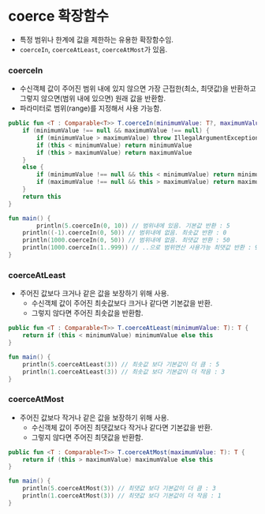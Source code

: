 # coerce 확장함수
- 특정 범위나 한계에 값을 제한하는 유용한 확장함수임.
- `coerceIn`, `coerceAtLeast`, `coerceAtMost`가 있음.

### coerceIn

- 수신객체 값이 주어진 범위 내에 있지 않으면 가장 근접한(최소, 최댓값)을 반환하고 그렇지 않으면(범위 내에 있으면) 원래 값을 반환함.
- 파라미터로 범위(range)를 지정해서 사용 가능함.

```kotlin
public fun <T : Comparable<T>> T.coerceIn(minimumValue: T?, maximumValue: T?): T {
    if (minimumValue !== null && maximumValue !== null) {
        if (minimumValue > maximumValue) throw IllegalArgumentException("Cannot coerce value to an empty range: maximum $maximumValue is less than minimum $minimumValue.")
        if (this < minimumValue) return minimumValue
        if (this > maximumValue) return maximumValue
    }
    else {
        if (minimumValue !== null && this < minimumValue) return minimumValue
        if (maximumValue !== null && this > maximumValue) return maximumValue
    }
    return this
}
```

```kotlin
fun main() {
		println(5.coerceIn(0, 10)) // 범위내에 있음. 기본값 반환 : 5
    println((-1).coerceIn(0, 50)) // 범위내에 없음. 최솟값 반환 : 0
    println(1000.coerceIn(0, 50)) // 범위내에 없음. 최댓값 반환 : 50
    println(1000.coerceIn(1..999)) // ..으로 범위연산 사용가능 최댓값 반환 : 999
}
```

### coerceAtLeast

- 주어진 값보다 크거나 같은 값을 보장하기 위해 사용.
    - 수신객체 값이 주어진 최솟값보다 크거나 같다면 기본값을 반환.
    - 그렇지 않다면 주어진 최솟값을 반환함.

```kotlin
public fun <T : Comparable<T>> T.coerceAtLeast(minimumValue: T): T {
    return if (this < minimumValue) minimumValue else this
}
```

```kotlin
fun main() {
    println(5.coerceAtLeast(3)) // 최솟값 보다 기본값이 더 큼 : 5
    println(1.coerceAtLeast(3)) // 최솟값 보다 기본값이 더 작음 : 3
}
```

### coerceAtMost

- 주어진 값보다 작거나 같은 값을 보장하기 위해 사용.
    - 수신객체 값이 주어진 최댓값보다 작거나 같다면 기본값을 반환.
    - 그렇지 않다면 주어진 최댓값을 반환함.

```kotlin
public fun <T : Comparable<T>> T.coerceAtMost(maximumValue: T): T {
    return if (this > maximumValue) maximumValue else this
}
```

```kotlin
fun main() {
    println(5.coerceAtMost(3)) // 최댓값 보다 기본값이 더 큼 : 3
    println(1.coerceAtMost(3)) // 최댓값 보다 기본값이 더 작음 : 1
}
```

